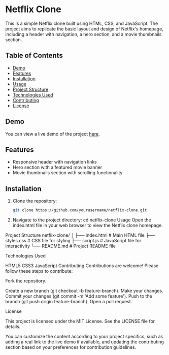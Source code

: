# Netflix Clone

This is a simple Netflix clone built using HTML, CSS, and JavaScript. The project aims to replicate the basic layout and design of Netflix's homepage, including a header with navigation, a hero section, and a movie thumbnails section.

## Table of Contents


- [Demo](#demo)
- [Features](#features)
- [Installation](#installation)
- [Usage](#usage)
- [Project Structure](#project-structure)
- [Technologies Used](#technologies-used)
- [Contributing](#contributing)
- [License](#license)

## Demo


You can view a live demo of the project [here](#).

## Features
- Responsive header with navigation links
- Hero section with a featured movie banner
- Movie thumbnails section with scrolling functionality

## Installation


1. Clone the repository:
   ```bash
   git clone https://github.com/yourusername/netflix-clone.git
2. Navigate to the project directory:
    cd netflix-clone
   Usage
Open the index.html file in your web browser to view the Netflix clone homepage.

Project Structure
netflix-clone/
│
├── index.html        # Main HTML file
├── styles.css        # CSS file for styling
├── script.js         # JavaScript file for interactivity
└── README.md         # Project README file



Technologies Used


HTML5
CSS3
JavaScript
Contributing
Contributions are welcome! Please follow these steps to contribute:

Fork the repository.


Create a new branch (git checkout -b feature-branch).
Make your changes.
Commit your changes (git commit -m 'Add some feature').
Push to the branch (git push origin feature-branch).
Open a pull request.


License


This project is licensed under the MIT License. See the LICENSE file for details.

You can customize the content according to your project specifics, such as adding a real link to the live demo if available, and updating the contributing section based on your preferences for contribution guidelines.


